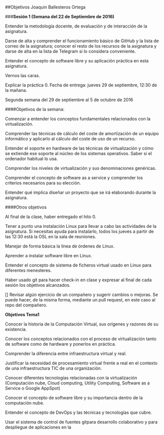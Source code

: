##Objetivos Joaquin Ballesteros Ortega

###**Sesión 1 (Semana del 22 de Septiembre de 2016)**

 Entender la metodología docente, de evaluación y de interacción de la asignatura.

 Darse de alta y comprender el funcionamiento básico de GitHub y la lista de correo de la asignatura; conocer el resto de los recursos de la asignatura y darse de alta en la lista de Telegram si lo considera conveniente.

 Entender el concepto de software libre y su aplicación práctica en esta asignatura.

 Vernos las caras.

 Explicar la práctica 0. Fecha de entrega: jueves 29 de septiembre, 12:30 de la mañana.

Segunda semana del 29 de septiembre al 5 de octubre de 2016

####Objetivos de la semana:

 Comenzar a entender los conceptos fundamentales relacionados con la virtualización.

 Comprender las técnicas de cálculo del coste de amortización de un equipo informático y aplicarlo al cálculo del coste de uso de un recurso.

 Entender el soporte en hardware de las técnicas de virtualización y cómo se extiende ese soporte al núcleo de los sistemas operativos. Saber si el ordenador habitual lo usa.

 Comprender los niveles de virtualización y sus denominaciones genéricas.

 Comprender el concepto de software as a service y comprender los criterios necesarios para su elección.

 Entender qué implica diseñar un proyecto que se irá elaborando durante la asignatura.

####Otros objetivos

 Al final de la clase, haber entregado el hito 0.

 Tener a punto una instalación Linux para llevar a cabo las actividades de la asignatura. Si necesitas ayuda para instalarlo, todos los jueves a partir de las 12:30 está la OSL en la sala de reuniones.

 Manejar de forma básica la línea de órdenes de Linux.

 Aprender a instalar software libre en Linux.

 Entender el concepto de sistema de ficheros virtual usado en Linux para diferentes menesteres.

 Haber usado git para hacer check-in en clase y expresar al final de cada sesión los objetivos alcanzados.

[] Revisar algún ejercicio de un compañero y sugerir cambios o mejoras. Se puede hacer, de la misma forma, mediante un pull request, en este caso al repo del compañero.

**Objetivos Tema1**

 Conocer la historia de la Computación Virtual, sus orígenes y razones de su existencia.

 Conocer los conceptos relacionados con el proceso de virtualización tanto de software como de hardware y ponerlos en práctica.

 Comprender la diferencia entre infraestructura virtual y real.

 Justificar la necesidad de procesamiento virtual frente a real en el contexto de una infraestructura TIC de una organización.

 Conocer diferentes tecnologías relacionadas con la virtualización (Computación nube, Cloud computing, Utility Computing, Software as a Service o Google AppSpot)

 Conocer el concepto de software libre y su importancia dentro de la computación nube.

 Entender el concepto de DevOps y las técnicas y tecnologías que cubre.

 Usar el sistema de control de fuentes gitpara desarrollo colaborativo y para despliegue de aplicaciones en la 
